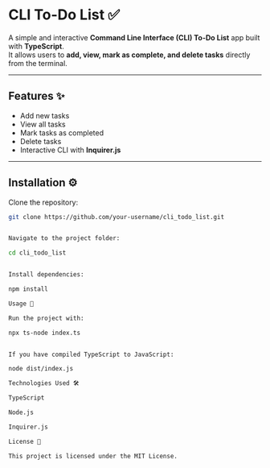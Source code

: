 # CLI To-Do List ✅

A simple and interactive **Command Line Interface (CLI) To-Do List** app built with **TypeScript**.  
It allows users to **add, view, mark as complete, and delete tasks** directly from the terminal.

---

## Features ✨
- Add new tasks  
- View all tasks  
- Mark tasks as completed  
- Delete tasks  
- Interactive CLI with **Inquirer.js**

---

## Installation ⚙️

Clone the repository:
```bash
git clone https://github.com/your-username/cli_todo_list.git


Navigate to the project folder:

cd cli_todo_list


Install dependencies:

npm install

Usage 🚀

Run the project with:

npx ts-node index.ts


If you have compiled TypeScript to JavaScript:

node dist/index.js

Technologies Used 🛠️

TypeScript

Node.js

Inquirer.js

License 📜

This project is licensed under the MIT License.
